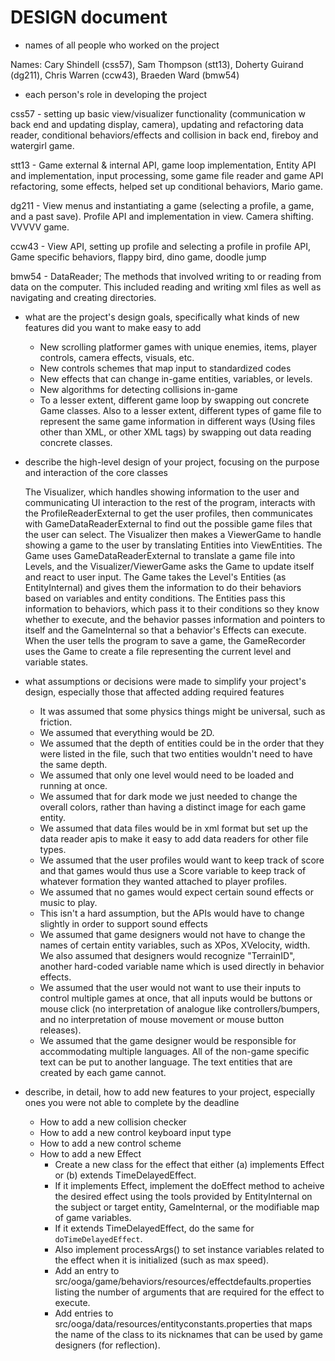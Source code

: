 # DESIGN document
* names of all people who worked on the project

Names: Cary Shindell (css57), Sam Thompson (stt13), Doherty Guirand (dg211), Chris Warren (ccw43), Braeden Ward (bmw54)

* each person's role in developing the project

css57 - setting up basic view/visualizer functionality (communication w back end and
updating display, camera), updating and refactoring data reader, conditional behaviors/effects
and collision in back end, fireboy and watergirl game.

stt13 - Game external & internal API, game loop implementation, Entity API and implementation, input processing,
some game file reader and game API refactoring, some effects, helped set up conditional
behaviors, Mario game.

dg211 - View menus and instantiating a game (selecting a profile, a game, and a past save). 
Profile API and implementation in view. Camera shifting. VVVVV game.

ccw43 - View API, setting up profile and selecting a profile in profile API, Game specific behaviors, flappy bird,
dino game, doodle jump

bmw54 - DataReader; The methods that involved writing to or reading from data on the computer. This included reading and writing xml files as well as navigating and creating directories.


* what are the project's design goals, specifically what kinds of new features did you want to make easy to add

    * New scrolling platformer games with unique enemies, items, player controls, camera effects, visuals, etc.
    * New controls schemes that map input to standardized codes
    * New effects that can change in-game entities, variables, or levels.
    * New algorithms for detecting collisions in-game
    * To a lesser extent, different game loop by swapping out concrete Game classes. Also to a lesser extent, different types of game file to represent the same game information in different ways (Using files other than XML, or other XML tags) by swapping out data reading concrete classes.
* describe the high-level design of your project, focusing on the purpose and interaction of the core classes

    The Visualizer, which handles showing information to the user and communicating UI interaction to the rest of the program, interacts with the ProfileReaderExternal to get the user profiles, then communicates with GameDataReaderExternal to find out the possible game files that the user can select. The Visualizer then makes a ViewerGame to handle showing a game to the user by translating Entities into ViewEntities. The Game uses GameDataReaderExternal to translate a game file into Levels, and the Visualizer/ViewerGame asks the Game to update itself and react to user input. 
    The Game takes the Level's Entities (as EntityInternal) and gives them the information to do their behaviors based on variables and entity conditions. The Entities pass this information to behaviors, which pass it to their conditions so they know whether to execute, and the behavior passes information and pointers to itself and the GameInternal so that a behavior's Effects can execute.
    When the user tells the program to save a game, the GameRecorder uses the Game to create a file representing the current level and variable states.
    
* what assumptions or decisions were made to simplify your project's design, especially those that affected adding required features

    * It was assumed that some physics things might be universal, such as friction.
    * We assumed that everything would be 2D.
    * We assumed that the depth of entities could be in the order that they were listed in the file, such that two entities wouldn't need to have the same depth.
    * We assumed that only one level would need to be loaded and running at once.
    * We assumed that for dark mode we just needed to change the overall colors, rather than having a distinct image for each game entity.
    * We assumed that data files would be in xml format but set up the data reader apis to make it easy to add data readers for other file types.
    * We assumed that the user profiles would want to keep track of score and that games would thus use a Score variable to keep track of whatever formation they wanted attached to player profiles.
    * We assumed that no games would expect certain sound effects or music to play.
    * This isn't a hard assumption, but the APIs would have to change slightly in order to support sound effects
    * We assumed that game designers would not have to change the names of certain entity variables, such as XPos, XVelocity, width. We also assumed that designers would recognize "TerrainID", another hard-coded variable name which is used directly in behavior effects.
    * We assumed that the user would not want to use their inputs to control multiple games at once, that all inputs would be buttons or mouse click (no interpretation of analogue like controllers/bumpers, and no interpretation of mouse movement or mouse button releases).
    * We assumed that the game designer would be responsible for accommodating multiple languages. All of the non-game specific text can be put to another language. The text entities that are created by each game cannot. 


* describe, in detail, how to add new features to your project, especially ones you were not able to complete by the deadline
    * How to add a new collision checker
    * How to add a new control keyboard input type
    * How to add a new control scheme
    * How to add a new Effect
        * Create a new class for the effect that either (a) implements Effect or (b) extends TimeDelayedEffect.
        * If it implements Effect, implement the doEffect method to acheive the desired effect using the tools provided by EntityInternal on the subject or target entity, GameInternal, or the modifiable map of game variables.
        * If it extends TimeDelayedEffect, do the same for ``doTimeDelayedEffect``.
        * Also implement processArgs() to set instance variables related to the effect when it is initialized (such as max speed).
        * Add an entry to src/ooga/game/behaviors/resources/effectdefaults.properties listing the number of arguments that are required for the effect to execute.
        * Add entries to src/ooga/data/resources/entityconstants.properties that maps the name of the class to its nicknames that can be used by game designers (for reflection).